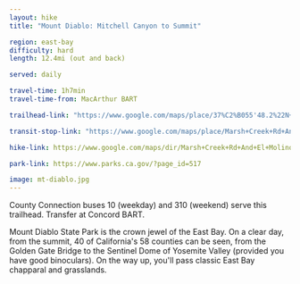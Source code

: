 ```yaml
---
layout: hike
title: "Mount Diablo: Mitchell Canyon to Summit"

region: east-bay
difficulty: hard
length: 12.4mi (out and back)

served: daily

travel-time: 1h7min
travel-time-from: MacArthur BART

trailhead-link: "https://www.google.com/maps/place/37%C2%B055'48.2%22N+121%C2%B055'36.7%22W/@37.9299034,-121.9266983,16z/data=!4m4!3m3!8m2!3d37.93006!4d-121.92687"

transit-stop-link: "https://www.google.com/maps/place/Marsh+Creek+Rd+And+El+Molino+Dr/@37.9335198,-121.9274601,18.14z/data=!4m15!1m8!3m7!1s0x80855f69021edc5b:0x79bfef6b8958c100!2sMarsh+Creek+Rd+%26+El+Molino+Dr,+Clayton,+CA+94517!3b1!8m2!3d37.9339802!4d-121.9280843!16s%2Fg%2F11gf0nh5bf!3m5!1s0x80855f691cfb2217:0xcc67d97f7f456976!8m2!3d37.93391!4d-121.92825!16s%2Fg%2F11h523rngd"

hike-link: https://www.google.com/maps/dir/Marsh+Creek+Rd+And+El+Molino+Dr,+Clayton,+CA+94517/Mount+Diablo+Summit+Museum+and+Trailhead,+Summit+Road,+Walnut+Creek,+Calif%C3%B2rnia/@37.9049345,-121.9399523,14z/data=!4m14!4m13!1m5!1m1!1s0x80855f691cfb2217:0xcc67d97f7f456976!2m2!1d-121.92825!2d37.93391!1m5!1m1!1s0x80855f7c2bf2dd29:0xb96e264748dc5303!2m2!1d-121.9142302!2d37.8817969!3e2!5m1!1e3

park-link: https://www.parks.ca.gov/?page_id=517

image: mt-diablo.jpg
---
```


County Connection buses 10 (weekday) and 310 (weekend) serve this trailhead. Transfer at Concord BART.

Mount Diablo State Park is the crown jewel of the East Bay. On a clear day, from the summit, 40 of California's 58 counties can be seen, from the Golden Gate Bridge to the Sentinel Dome of Yosemite Valley (provided you have good binoculars). On the way up, you'll pass classic East Bay chapparal and grasslands.